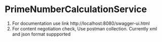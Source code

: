 # PrimeNumberCalculationService

1) For documentation use link http://localhost:8080/swagger-ui.html
2) For content negotiation check, Use postman collection. Currently xml and json format suppported

